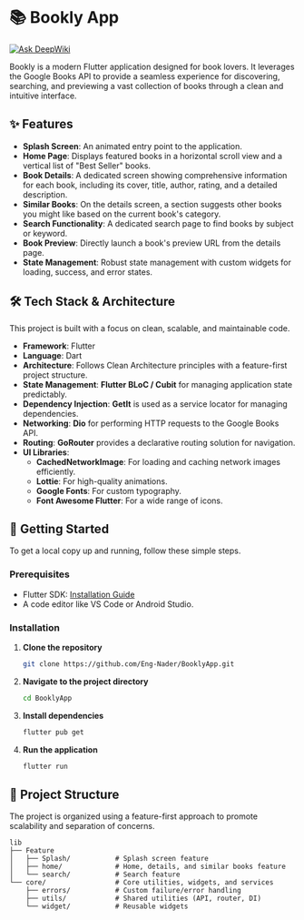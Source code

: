 # 📚 Bookly App
[![Ask DeepWiki](https://devin.ai/assets/askdeepwiki.png)](https://deepwiki.com/Eng-Nader/BooklyApp)

Bookly is a modern Flutter application designed for book lovers. It leverages the Google Books API to provide a seamless experience for discovering, searching, and previewing a vast collection of books through a clean and intuitive interface.

## ✨ Features

- **Splash Screen**: An animated entry point to the application.
- **Home Page**: Displays featured books in a horizontal scroll view and a vertical list of "Best Seller" books.
- **Book Details**: A dedicated screen showing comprehensive information for each book, including its cover, title, author, rating, and a detailed description.
- **Similar Books**: On the details screen, a section suggests other books you might like based on the current book's category.
- **Search Functionality**: A dedicated search page to find books by subject or keyword.
- **Book Preview**: Directly launch a book's preview URL from the details page.
- **State Management**: Robust state management with custom widgets for loading, success, and error states.

## 🛠️ Tech Stack & Architecture

This project is built with a focus on clean, scalable, and maintainable code.

- **Framework**: Flutter
- **Language**: Dart
- **Architecture**: Follows Clean Architecture principles with a feature-first project structure.
- **State Management**: **Flutter BLoC / Cubit** for managing application state predictably.
- **Dependency Injection**: **GetIt** is used as a service locator for managing dependencies.
- **Networking**: **Dio** for performing HTTP requests to the Google Books API.
- **Routing**: **GoRouter** provides a declarative routing solution for navigation.
- **UI Libraries**:
    - **CachedNetworkImage**: For loading and caching network images efficiently.
    - **Lottie**: For high-quality animations.
    - **Google Fonts**: For custom typography.
    - **Font Awesome Flutter**: For a wide range of icons.

## 🚀 Getting Started

To get a local copy up and running, follow these simple steps.

### Prerequisites

- Flutter SDK: [Installation Guide](https://flutter.dev/docs/get-started/install)
- A code editor like VS Code or Android Studio.

### Installation

1.  **Clone the repository**
    ```sh
    git clone https://github.com/Eng-Nader/BooklyApp.git
    ```
2.  **Navigate to the project directory**
    ```sh
    cd BooklyApp
    ```
3.  **Install dependencies**
    ```sh
    flutter pub get
    ```
4.  **Run the application**
    ```sh
    flutter run
    ```

## 📂 Project Structure

The project is organized using a feature-first approach to promote scalability and separation of concerns.

```
lib
├── Feature
│   ├── Splash/           # Splash screen feature
│   ├── home/             # Home, details, and similar books feature
│   └── search/           # Search feature
└── core/                 # Core utilities, widgets, and services
    ├── errors/           # Custom failure/error handling
    ├── utils/            # Shared utilities (API, router, DI)
    └── widget/           # Reusable widgets
